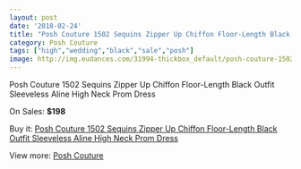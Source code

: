 ```yaml
---
layout: post
date: '2018-02-24'
title: "Posh Couture 1502 Sequins Zipper Up Chiffon Floor-Length Black Outfit Sleeveless Aline High Neck Prom Dress"
category: Posh Couture
tags: ["high","wedding","black","sale","posh"]
image: http://img.eudances.com/31994-thickbox_default/posh-couture-1502-sequins-zipper-up-chiffon-floor-length-black-outfit-sleeveless-aline-high-neck-prom-dress.jpg
---
```

Posh Couture 1502 Sequins Zipper Up Chiffon Floor-Length Black Outfit Sleeveless Aline High Neck Prom Dress

On Sales: **$198**
<a href="https://www.eudances.com/en/posh-couture/9968-posh-couture-1502-sequins-zipper-up-chiffon-floor-length-black-outfit-sleeveless-aline-high-neck-prom-dress.html"><amp-img layout="responsive" width="600" height="600" src="//img.eudances.com/31994-thickbox_default/posh-couture-1502-sequins-zipper-up-chiffon-floor-length-black-outfit-sleeveless-aline-high-neck-prom-dress.jpg" alt="Posh Couture 1502 Sequins Zipper Up Chiffon Floor-Length Black Outfit Sleeveless Aline High Neck Prom Dress 0" /></a>
<a href="https://www.eudances.com/en/posh-couture/9968-posh-couture-1502-sequins-zipper-up-chiffon-floor-length-black-outfit-sleeveless-aline-high-neck-prom-dress.html"><amp-img layout="responsive" width="600" height="600" src="//img.eudances.com/31998-thickbox_default/posh-couture-1502-sequins-zipper-up-chiffon-floor-length-black-outfit-sleeveless-aline-high-neck-prom-dress.jpg" alt="Posh Couture 1502 Sequins Zipper Up Chiffon Floor-Length Black Outfit Sleeveless Aline High Neck Prom Dress 1" /></a>
<a href="https://www.eudances.com/en/posh-couture/9968-posh-couture-1502-sequins-zipper-up-chiffon-floor-length-black-outfit-sleeveless-aline-high-neck-prom-dress.html"><amp-img layout="responsive" width="600" height="600" src="//img.eudances.com/31997-thickbox_default/posh-couture-1502-sequins-zipper-up-chiffon-floor-length-black-outfit-sleeveless-aline-high-neck-prom-dress.jpg" alt="Posh Couture 1502 Sequins Zipper Up Chiffon Floor-Length Black Outfit Sleeveless Aline High Neck Prom Dress 2" /></a>
<a href="https://www.eudances.com/en/posh-couture/9968-posh-couture-1502-sequins-zipper-up-chiffon-floor-length-black-outfit-sleeveless-aline-high-neck-prom-dress.html"><amp-img layout="responsive" width="600" height="600" src="//img.eudances.com/31996-thickbox_default/posh-couture-1502-sequins-zipper-up-chiffon-floor-length-black-outfit-sleeveless-aline-high-neck-prom-dress.jpg" alt="Posh Couture 1502 Sequins Zipper Up Chiffon Floor-Length Black Outfit Sleeveless Aline High Neck Prom Dress 3" /></a>
<a href="https://www.eudances.com/en/posh-couture/9968-posh-couture-1502-sequins-zipper-up-chiffon-floor-length-black-outfit-sleeveless-aline-high-neck-prom-dress.html"><amp-img layout="responsive" width="600" height="600" src="//img.eudances.com/31995-thickbox_default/posh-couture-1502-sequins-zipper-up-chiffon-floor-length-black-outfit-sleeveless-aline-high-neck-prom-dress.jpg" alt="Posh Couture 1502 Sequins Zipper Up Chiffon Floor-Length Black Outfit Sleeveless Aline High Neck Prom Dress 4" /></a>

Buy it: [Posh Couture 1502 Sequins Zipper Up Chiffon Floor-Length Black Outfit Sleeveless Aline High Neck Prom Dress](https://www.eudances.com/en/posh-couture/9968-posh-couture-1502-sequins-zipper-up-chiffon-floor-length-black-outfit-sleeveless-aline-high-neck-prom-dress.html "Posh Couture 1502 Sequins Zipper Up Chiffon Floor-Length Black Outfit Sleeveless Aline High Neck Prom Dress")

View more: [Posh Couture](https://www.eudances.com/en/161-posh-couture "Posh Couture")